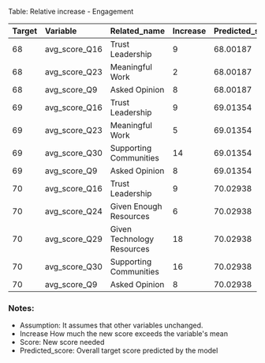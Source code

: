 Table: Relative increase - Engagement

|Target |Variable      |Related_name               |Increase |Predicted_score |
|:------|:-------------|:--------------------------|:--------|:---------------|
|68     |avg_score_Q16 |Trust Leadership           |9        |68.00187        |
|68     |avg_score_Q23 |Meaningful Work            |2        |68.00187        |
|68     |avg_score_Q9  |Asked Opinion              |8        |68.00187        |
|69     |avg_score_Q16 |Trust Leadership           |9        |69.01354        |
|69     |avg_score_Q23 |Meaningful Work            |5        |69.01354        |
|69     |avg_score_Q30 |Supporting Communities     |14       |69.01354        |
|69     |avg_score_Q9  |Asked Opinion              |8        |69.01354        |
|70     |avg_score_Q16 |Trust Leadership           |9        |70.02938        |
|70     |avg_score_Q24 |Given Enough Resources     |6        |70.02938        |
|70     |avg_score_Q29 |Given Technology Resources |18       |70.02938        |
|70     |avg_score_Q30 |Supporting Communities     |16       |70.02938        |
|70     |avg_score_Q9  |Asked Opinion              |8        |70.02938        |

### Notes:
- Assumption: It assumes that other variables unchanged.
- Increase How much the new score exceeds the variable's mean
- Score: New score needed
- Predicted_score: Overall target score predicted by the model



